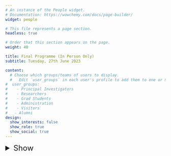 ```yaml
---
# An instance of the People widget.
# Documentation: https://wowchemy.com/docs/page-builder/
widget: people

# This file represents a page section.
headless: true

# Order that this section appears on the page.
weight: 40

title: Final Programme (In Person Only)
subtitle: Tuesday, 27th June 2023

content:
  # Choose which groups/teams of users to display.
  #   Edit `user_groups` in each user's profile to add them to one or more of these groups.
#  user_groups:
#    - Principal Investigators
#    - Researchers
#    - Grad Students
#    - Administration
#    - Visitors
#   - Alumni
design:
  show_interests: false
  show_role: true
  show_social: true
---
```



<details>
<summary style="font-size: 24px; border: none;">Show</summary>

<center>

| Time                                                                                                                                                                                                                                                                                                                                                                                                                                                                                                                                                                                                                                                                                                                                                                                                                                                                                                                                                                                                                                                                                                                                                                                                                                                                                                                                                     | &nbsp;&nbsp;&nbsp;&nbsp;Event                                                                                                                                                                                                                                                                                            |
|----------------------------------------------------------------------------------------------------------------------------------------------------------------------------------------------------------------------------------------------------------------------------------------------------------------------------------------------------------------------------------------------------------------------------------------------------------------------------------------------------------------------------------------------------------------------------------------------------------------------------------------------------------------------------------------------------------------------------------------------------------------------------------------------------------------------------------------------------------------------------------------------------------------------------------------------------------------------------------------------------------------------------------------------------------------------------------------------------------------------------------------------------------------------------------------------------------------------------------------------------------------------------------------------------------------------------------------------------------|--------------------------------------------------------------------------------------------------------------------------------------------------------------------------------------------------------------------------------------------------------------------------------------------------------------------------|
| 09:30 - 10:00                                                                                                                                                                                                                                                                                                                                                                                                                                                                                                                                                                                                                                                                                                                                                                                                                                                                                                                                                                                                                                                                                                                                                                                                                                                                                                                                            | &nbsp;&nbsp;&nbsp;&nbsp;Registration and Morning Refreshments :coffee:                                                                                                                                                                                                                                                   |
| 10:00 - 10:10                                                                                                                                                                                                                                                                                                                                                                                                                                                                                                                                                                                                                                                                                                                                                                                                                                                                                                                                                                                                                                                                                                                                                                                                                                                                                                                                            | &nbsp;&nbsp;&nbsp;&nbsp;Welcome and Introduction: Haiping Lu, The University of Sheffield :microphone: ([YouTube Video](https://www.youtube.com/watch?v=MAhcVNaGNn0))                                                                                                                                                    |
| 10:10 - 10:50                                                                                                                                                                                                                                                                                                                                                                                                                                                                                                                                                                                                                                                                                                                                                                                                                                                                                                                                                                                                                                                                                                                                                                                                                                                                                                                                            | &nbsp;&nbsp;&nbsp;&nbsp;Keynote 1: Yutian Chen, Google DeepMind ([YouTube Video](https://www.youtube.com/watch?v=2_uicJgLbfs))                                                                                                                                                                                           |
| <td style="word-wrap: break-word; max-width:300px; text-align: justify; padding-left: 1.3em; text-indent: -1.3em;"> &nbsp;&nbsp;&nbsp;&nbsp;**Title:** Learning generalizable models on large scale multi-modal data<br/>**Abstract:**  The abundant spectrum of multi-modal data provides a significant opportunity for augmenting the training of foundational models beyond mere text. In this talk, I will introduce two lines of work that leverage large-scale models, trained on Internet-scale multi-modal datasets, to achieve good generalization performance. The first work trains an audio-visual model on YouTube datasets of videos and enables automatic video translation and dubbing. The model is able to learn the correspondence between audio and visual features, and use this knowledge to translate videos from one language to another. The second work trains a multi-modal, multi-task, multi-embodiment generalist policy on a massive collection of simulated control tasks, vision, language, and robotics. The model is able to learn to perform a variety of tasks, including controlling a robot arm, playing a game, and translating text. Both lines of work exhibit the potential future trajectory of foundational models, highlighting the transformative power of integrating multi-modal inputs and outputs.</td> |
| 10:50 - 11:30                                                                                                                                                                                                                                                                                                                                                                                                                                                                                                                                                                                                                                                                                                                                                                                                                                                                                                                                                                                                                                                                                                                                                                                                                                                                                                                                            | &nbsp;&nbsp;&nbsp;&nbsp;Morning 3-Minute Pitches :mega:                                                                                                                                                                                                                                                                  |
| 11:30 - 12:00                                                                                                                                                                                                                                                                                                                                                                                                                                                                                                                                                                                                                                                                                                                                                                                                                                                                                                                                                                                                                                                                                                                                                                                                                                                                                                                                            | &nbsp;&nbsp;&nbsp;&nbsp;Break and Poster Session 1 :coffee: :framed_picture:                                                                                                                                                                                                                                             |
| 12:00 - 12:40                                                                                                                                                                                                                                                                                                                                                                                                                                                                                                                                                                                                                                                                                                                                                                                                                                                                                                                                                                                                                                                                                                                                                                                                                                                                                                                                            | &nbsp;&nbsp;&nbsp;&nbsp;Keynote 2: Mirella Lapata, The University of Edinburgh ([YouTube Video](https://www.youtube.com/watch?v=85uIICaLXPY))                                                                                                                                                                            |
| <td style="word-wrap: break-word; max-width:300px; text-align: justify; padding-left: 1.3em; text-indent: -1.3em;">&nbsp;&nbsp;&nbsp;&nbsp;**Title:** Hierarchical3D Adapters for Long Video-to-text Summarization <br/>**Abstract:**   In this talk I will focus on video-to-text summarization and discuss how to best utilize multimodal information for summarizing long inputs (e.g., an hour-long TV show) into long outputs (e.g., a multi-sentence summary). We extend SummScreen (Chen et al., 2021), a dialogue summarization dataset consisting of transcripts of TV episodes with reference summaries, and create a multimodal variant by collecting corresponding fulllength videos. We incorporate multimodal information into a pretrained textual summarizer efficiently using adapter modules augmented with a hierarchical structure while tuning only 3.8% of model parameters. Our experiments demonstrate that multimodal information offers superior performance over more memory-heavy and fully fine-tuned textual summarization methods. </td>                                                                                                                                                                                                                                                                                  |
| 12:40 - 12:45                                                                                                                                                                                                                                                                                                                                                                                                                                                                                                                                                                                                                                                                                                                                                                                                                                                                                                                                                                                                                                                                                                                                                                                                                                                                                                                                            | &nbsp;&nbsp;&nbsp;&nbsp;Group Photos                                                                                                                                                                                                                                                                                     |
| 12:45 - 14:00                                                                                                                                                                                                                                                                                                                                                                                                                                                                                                                                                                                                                                                                                                                                                                                                                                                                                                                                                                                                                                                                                                                                                                                                                                                                                                                                            | &nbsp;&nbsp;&nbsp;&nbsp;Lunch & Poster Session 2 :fork_knife_plate: :framed_picture:                                                                                                                                                                                                                                     |
| 14:00 - 14:40                                                                                                                                                                                                                                                                                                                                                                                                                                                                                                                                                                                                                                                                                                                                                                                                                                                                                                                                                                                                                                                                                                                                                                                                                                                                                                                                            | &nbsp;&nbsp;&nbsp;&nbsp;Keynote 3: Chew-Yean Yam, Microsoft ([YouTube Video](https://www.youtube.com/watch?v=te1Rc_qd1V4))                                                                                                                                                                                                                                                             |
| <td style="word-wrap: break-word; max-width:300px; text-align: justify; padding-left: 1.3em; text-indent: -1.3em;"> &nbsp;&nbsp;&nbsp;&nbsp;**Title:** Us and AI: Redefining our relationships with AI<br/>**Abstract:** The rapid advancement of AI has transformed how we interact with intelligent machines. Unravel the dynamic shifts in human-AI relations across diverse roles that we play in our society. Spark your imagination and seize the power to sculpt this new relationship that is meaningful to you. </td>                                                                                                                                                                                                                                                                                                                                                                                                                                                                                                                                                                                                                                                                                                                                                                                                                           |
| 14:40 - 15:20                                                                                                                                                                                                                                                                                                                                                                                                                                                                                                                                                                                                                                                                                                                                                                                                                                                                                                                                                                                                                                                                                                                                                                                                                                                                                                                                            | &nbsp;&nbsp;&nbsp;&nbsp;Afternoon 3-Minute Pitches :mega:                                                                                                                                                                                                                                                                |
| 15:20 - 15:25                                                                                                                                                                                                                                                                                                                                                                                                                                                                                                                                                                                                                                                                                                                                                                                                                                                                                                                                                                                                                                                                                                                                                                                                                                                                                                                                            | &nbsp;&nbsp;&nbsp;&nbsp;Final Voting for Best Pitch/Poster and Best Student Pitch/Poster Prizes                                                                                                                                                                                                                          |
| 15:25 - 16:00                                                                                                                                                                                                                                                                                                                                                                                                                                                                                                                                                                                                                                                                                                                                                                                                                                                                                                                                                                                                                                                                                                                                                                                                                                                                                                                                            | &nbsp;&nbsp;&nbsp;&nbsp;Panel Discussion :speech_balloon:                                                                                                                                                                                                                                                                |
| <td style="word-wrap: break-word; max-width:300px; text-align: justify;"><ul><li>What breakthroughs in multimodal AI do you foresee having the most significant impact in the next five years?</li><li> How can we navigate and mitigate the ethical concerns associated with advancing multimodal AI technologies?</li><li>Given the interdisciplinary nature of multimodal AI, how can we better integrate different fields  of expertise to accelerate innovation in this area?</li></td>                                                                                                                                                                                                                                                                                                                                                                                                                                                                                                                                                                                                                                                                                                                                                                                                                                                             |
| 16:00 - 16:10                                                                                                                                                                                                                                                                                                                                                                                                                                                                                                                                                                                                                                                                                                                                                                                                                                                                                                                                                                                                                                                                                                                                                                                                                                                                                                                                            | &nbsp;&nbsp;&nbsp;&nbsp;Prize Winner Announcement and Closing Initiative: Haiping Lu :trophy:                                                                                                                                                                                                                            |
| 16:10 - 17:00                                                                                                                                                                                                                                                                                                                                                                                                                                                                                                                                                                                                                                                                                                                                                                                                                                                                                                                                                                                                                                                                                                                                                                                                                                                                                                                                            | &nbsp;&nbsp;&nbsp;&nbsp;Tea/Coffee and Networking Forums :tea: :coffee:                                                                                                                                                                                                                                                  |
|                                                                                                                                                                                                                                                                                                                                                                                                                                                                                                                                                                                                                                                                                                                                                                                                                                                                                                                                                                                                                                                                                                                                                                                                                                                                                                                                                          | <ul><li>Envisioning MultimodalAI'24</li><li>Boosting Engagement and Active Participation in Multimodal AI</li><li>Cross-Disciplinary Collaboration and Resource Sharing in Multimodal AI</li><li>Open-Source Software Development for Multimodal AI</li><li>Ethical and Responsible Practices in Multimodal AI</li></ul> |

</center>

<center>

<p style="font-size: 24px; font-weight: bold;">Morning Pitch Session</p>

| Name          | &nbsp;&nbsp;&nbsp;&nbsp;Title                                                                                                                                                                           |
|---------------|---------------------------------------------------------------------------------------------------------------------------------------------------------------------------------------------------------|
| Xingchi Liu  <td style="word-wrap: break-word; max-width:300px; text-align: justify; padding-left: 1.3em; text-indent: -1.3em;">&nbsp;&nbsp;&nbsp;&nbsp;A Gaussian Process Method for Ground Vehicle Classification using Acoustic Data</td>|
| Adam Wynn | &nbsp;&nbsp;&nbsp;&nbsp;BETTER: An automatic feedBack systEm for supporTing emoTional spEech tRaining ([slides](https://drive.google.com/file/d/1S2bDpopkfiaagFOwpgGazc64njZudHNa/view?usp=drive_link)) |
| Yizhi Li | &nbsp;&nbsp;&nbsp;&nbsp;MERT: Acoustic Music Understanding Model with Large-Scale Self-supervised Training                                                                                              | 
| Rui Zhu| &nbsp;&nbsp;&nbsp;&nbsp;KnowWhereGraph: A Geospatial Knowledge Graph to Support Cross-Domain Knowledge Discovery                                                                                        | 
| Imene Tarakli| &nbsp;&nbsp;&nbsp;&nbsp;Robot as a Schoolmates for Enhanced Adaptive Learning                                                                                                                           | 
| Sina Tabakhi | &nbsp;&nbsp;&nbsp;&nbsp;From Multimodal Learning to Graph Neural Networks ([slides](https://drive.google.com/file/d/1BNJPjNwxma_0D-e_6CvnqxgJoeQusB-M/view?usp=drive_link))                                                                                                                  | 
| Nitisha Jain | &nbsp;&nbsp;&nbsp;&nbsp;Semantic Interpretations of Multimodal Embeddings towards Explainable AI                                                                                                        | 

</center>

<center>

<p style="font-size: 24px; font-weight: bold;">Afternoon Pitch Session</p>

| Name                                                                                                                                                                                                                                                                                                                               | &nbsp;&nbsp;&nbsp;&nbsp;Title                                                                                                                                                                                                                  |
|------------------------------------------------------------------------------------------------------------------------------------------------------------------------------------------------------------------------------------------------------------------------------------------------------------------------------------|------------------------------------------------------------------------------------------------------------------------------------------------------------------------------------------------------------------------------------------------|
| Lucia Cipolina-Kun <td style="word-wrap: break-word; max-width:300px; text-align: justify; padding-left: 1.3em; text-indent: -1.3em;"> &nbsp;&nbsp;&nbsp;&nbsp;Diffusion Models for the Restoration of Cultural Heritage ([slides](https://drive.google.com/file/d/1HDfhWicOKIxALlVOw9USgE-W0WSStUcc/view?usp=drive_link))</td>    |
| Bohua Peng                                                                                                                                                                                                                                                                                                                         | &nbsp;&nbsp;&nbsp;&nbsp;Recent Findings of Foundational Models on Multimodal NLU                                                                                                                                                               | 
| Thao Do                                                                                                                                                                                                                                                                                                                            | &nbsp;&nbsp;&nbsp;&nbsp;Social Media Mining and Machine Learning for Understanding Illegal Wildlife Trade in Vietnam ([slides](https://drive.google.com/file/d/1bd_S3V2ynXzBn_CL3tJYFVX16ZSRmEV6/view?usp=sharing))                            | 
| Sam Barnett                                                                                                                                                                                                                                                                                                                        | &nbsp;&nbsp;&nbsp;&nbsp;The Genomics England Multimodal Research Environment for Medical Research                                                                                                                                              | 
| Luigi A. Moretti  <td style="word-wrap: break-word; max-width:250px; text-align: justify; padding-left: 1em; text-indent: -0.9em;">&nbsp; &nbsp;&nbsp;Can AI be effectively implemented to help treat Anxiety Disorders (ADs)? ([slides](https://drive.google.com/file/d/1xaW8lRwstYN5MCN6k95-J4HiPxnKGCtF/view?usp=sharing))</td> | 
| Mohammod Suvon                                                                                                                                                                                                                                                                                                                     | &nbsp;&nbsp;&nbsp;&nbsp;The Multimodal Lens: Understanding of Radiologists Visual Search Behavior Patterns ([slides](https://drive.google.com/file/d/1A4VDgEvzuEZ2aL_R6_IiMclwkTEDFwuu/view?usp=sharing))                                      | 
| Ning Ma                                                                                                                                                                                                                                                                                                                            | &nbsp;&nbsp;&nbsp;&nbsp;Obstructive Sleep Apnoea Screening with Breathing Sounds and Respiratory Effort: A Multimodal Deep Learning Approach ([slides](https://drive.google.com/file/d/1-OnnkKMBMj-M4FSn0pIOHPlGVLVCsSLM/view?usp=drive_link)) | 
| Felix Krones                                                                                                                                                                                                                                                                                                                       | &nbsp;&nbsp;&nbsp;&nbsp;Multimodal Cardiomegaly Classification with Image-Derived Digital Biomarkers ([sildes](https://drive.google.com/file/d/14ZOzsLPLMtiguXXhG-GSHMd45wBe2Qfq/view?usp=sharing))                                                                                                                              | 

</center>


<center>

<p style="font-size: 24px; font-weight: bold;">Posters</p>

| Name                                                                                                                                                                                                                                                                                                                                                                                                         | &nbsp;&nbsp;&nbsp;&nbsp;Title                                                                                                                                                                                |
|--------------------------------------------------------------------------------------------------------------------------------------------------------------------------------------------------------------------------------------------------------------------------------------------------------------------------------------------------------------------------------------------------------------|--------------------------------------------------------------------------------------------------------------------------------------------------------------------------------------------------------------|
| Abdulsalam Alsunaidi                                                                                                                                                                                                                                                                                                                                                                                         | &nbsp;&nbsp;&nbsp;&nbsp;Predicting Actions in Images using Distributed Lexical Representations                                                                                                               |
| Bohua Peng                                                                                                                                                                                                                                                                                                                                                                                                   | &nbsp;&nbsp;&nbsp;&nbsp;Recent Findings of Foundational Models on Multimodal NLU                                                                                                                             |
| Chenghao Xiao                                                                                                                                                                                                                                                                                                                                                                                                | &nbsp;&nbsp;&nbsp;&nbsp;Adversarial Length Attack to Vision-Language Models                                                                                                                                  |
| Chenyang Wang                                                                                                                                                                                                                                                                                                                                                                                                | &nbsp;&nbsp;&nbsp;&nbsp;A Novel Multimodal AI Model for Generating Hospital Discharge Instruction                                                                                                            |
| Christoforos Galazis                                                                                                                                                                                                                                                                                                                                                                                         | &nbsp;&nbsp;&nbsp;&nbsp;High-resolution 3D Maps of Left Atrial Displacements using an Unsupervised Image Registration Neural Network                                                                         |
| Douglas Amoke                                                                                                                                                                                                                                                                                                                                                                                                | &nbsp;&nbsp;&nbsp;&nbsp;Multimodal Data and AI for Downstream Tasks                                                                                                                                          |
| Jayani Bhatwadiya                                                                                                                                                                                                                                                                                                                                                                                            | &nbsp;&nbsp;&nbsp;&nbsp;Multimodal AI for Cancer Detection and Diagnosis : A Study on the Cancer Imaging Archive (TCIA) Dataset                                                                              |
| Jiachen Luo                                                                                                                                                                                                                                                                                                                                                                                                  | &nbsp;&nbsp;&nbsp;&nbsp;Cross-Modal Fusion Techniques for Emotion Recognition from Text and Speech                                                                                                           |
| Jingkun Chen                                                                                                                                                                                                                                                                                                                                                                                                 | &nbsp;&nbsp;&nbsp;&nbsp;Semi-Supervised Unpaired Medical Image Segmentation Through Task-Affinity Consistency                                                                                                |
| Lucia Cipolina-Kun                                                                                                                                                                                                                                                                                                                                                                                           | &nbsp;&nbsp;&nbsp;&nbsp;Diffusion Models for the Restoration of Cultural Heritage ([poster](https://drive.google.com/file/d/1lnOLLMXExT0V7CKJ-hRpshFbF5h3TdLS/view?usp=drive_link))                          |
| Luigi A. Moretti <td style="word-wrap: break-word; max-width:250px; text-align: justify; padding-left: 1.1em; text-indent: -1em;">&nbsp;&nbsp;&nbsp;&nbsp;Can AI be effectively implemented to help treat Anxiety Disorders (ADs)? ([poster](https://drive.google.com/file/d/1JTnJEGUoG7yKXPROXU59amOhkv5kQPwJ/view?usp=drive_link))</td> | 
| Nitisha Jain                                                                                                                                                                                                                                                                                                                                                                                                 | &nbsp;&nbsp;&nbsp;&nbsp;Semantic Interpretations of Multimodal Embeddings towards Explainable AI                                                                                                             |
| Prasun Tripathi                                                                                                                                                                                                                                                                                                                                                                                              | &nbsp;&nbsp;&nbsp;&nbsp;Tensor-based Multimodal Learning for Prediction of Pulmonary Arterial Wedge Pressure from Cardiac MRI                                                                                |
| Raja Omman Zafar                                                                                                                                                                                                                                                                                                                                                                                             | &nbsp;&nbsp;&nbsp;&nbsp;Digital Twin for Homecare                                                                                                                                                            |
| Sokratia Georgaka                                                                                                                                                                                                                                                                                                                                                                                            | &nbsp;&nbsp;&nbsp;&nbsp;CellPie: A Fast Spatial Transcriptomics Topic Discovery Method via Joint Factorization of Gene Expression and Imaging Data                                                           |
| Wei Xing                                                                                                                                                                                                                                                                                                                                                                                                     | &nbsp;&nbsp;&nbsp;&nbsp;Multi-Fidelity Fusion ([poster](https://drive.google.com/file/d/1XPHgNrTfB6F6dCxRNaI88QXvjKU4OMyy/view?usp=drive_link))                                                              |
| Yichen He                                                                                                                                                                                                                                                                                                                                                                                                    | &nbsp;&nbsp;&nbsp;&nbsp;AI in Evolution and Ecology ([poster](https://drive.google.com/file/d/1DdCfqnaY1WHKiGW9mT22gclUMaDtgJlq/view?usp=drive_link))                                                        |
| Yixuan Zhu                                                                                                                                                                                                                                                                                                                                                                                                   | &nbsp;&nbsp;&nbsp;&nbsp;Potential Multimodal AI for Electroencephalogram (EEG) Analysis ([poster](https://drive.google.com/file/d/17AMDRQPg7ag4TpAp1cLv6YWD50A4JmnO/view?usp=drive_link))                    |
| Yizhi Li                                                                                                                                                                                                                                                                                                                                                                                                     | &nbsp;&nbsp;&nbsp;&nbsp;MERT: Acoustic Music Understanding Model with Large-Scale Self-supervised Training ([poster](https://drive.google.com/file/d/1F4Syz-Ab8tZR-qXnsXXpm3F1HWah18k2/view?usp=drive_link)) |
| Yu Hon On                                                                                                                                                                                                                                                                                                                                                                                                    | &nbsp;&nbsp;&nbsp;&nbsp;Automatic Aortic Valve Disease Detection from MRI with Spatio-Temporal Attention Maps                                                                                                |

</center>


</details>
